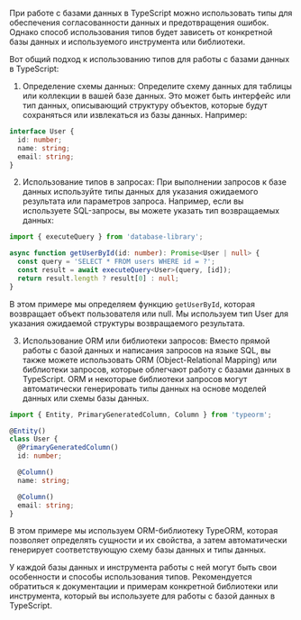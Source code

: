 При работе с базами данных в TypeScript можно использовать типы для обеспечения согласованности данных и предотвращения ошибок. Однако способ использования типов будет зависеть от конкретной базы данных и используемого инструмента или библиотеки.

Вот общий подход к использованию типов для работы с базами данных в TypeScript:

1. Определение схемы данных:
Определите схему данных для таблицы или коллекции в вашей базе данных. Это может быть интерфейс или тип данных, описывающий структуру объектов, которые будут сохраняться или извлекаться из базы данных. Например:

```typescript
interface User {
  id: number;
  name: string;
  email: string;
}
```

2. Использование типов в запросах:
При выполнении запросов к базе данных используйте типы данных для указания ожидаемого результата или параметров запроса. Например, если вы используете SQL-запросы, вы можете указать тип возвращаемых данных:

```typescript
import { executeQuery } from 'database-library';

async function getUserById(id: number): Promise<User | null> {
  const query = 'SELECT * FROM users WHERE id = ?';
  const result = await executeQuery<User>(query, [id]);
  return result.length ? result[0] : null;
}
```

В этом примере мы определяем функцию `getUserById`, которая возвращает объект пользователя или null. Мы используем тип User для указания ожидаемой структуры возвращаемого результата.

3. Использование ORM или библиотеки запросов:
Вместо прямой работы с базой данных и написания запросов на языке SQL, вы также можете использовать ORM (Object-Relational Mapping) или библиотеки запросов, которые облегчают работу с базами данных в TypeScript. ORM и некоторые библиотеки запросов могут автоматически генерировать типы данных на основе моделей данных или схемы базы данных.

```typescript
import { Entity, PrimaryGeneratedColumn, Column } from 'typeorm';

@Entity()
class User {
  @PrimaryGeneratedColumn()
  id: number;

  @Column()
  name: string;

  @Column()
  email: string;
}
```

В этом примере мы используем ORM-библиотеку TypeORM, которая позволяет определять сущности и их свойства, а затем автоматически генерирует соответствующую схему базы данных и типы данных.

У каждой базы данных и инструмента работы с ней могут быть свои особенности и способы использования типов. Рекомендуется обратиться к документации и примерам конкретной библиотеки или инструмента, который вы используете для работы с базой данных в TypeScript.